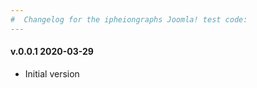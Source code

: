 ```yaml
--- 
#  Changelog for the ipheiongraphs Joomla! test code:
---
```

<h4>v.0.0.1 2020-03-29</h4>
<ul>
<li>Initial version</li>
</ul>
